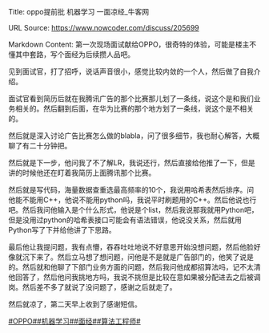 Title: oppo提前批 机器学习 一面凉经_牛客网

URL Source: https://www.nowcoder.com/discuss/205699

Markdown Content:
第一次现场面试献给OPPO，很奇特的体验，可能是楼主不懂其中套路，写个面经为后续攒人品吧。

见到面试官，打了招呼，说话声音很小，感觉比较内敛的一个人，然后做了自我介绍。

面试官看到简历后就在我腾讯广告的那个比赛那儿划了一条线，说这个是和我们业务相关的。然后翻到后面，在华为比赛的那个地方划了一条线，说这个是不相关的。

然后就是深入讨论广告比赛怎么做的blabla，问了很多细节，我也耐心解答，大概聊了有二十分钟把。

然后就是下一步，他问我了不了解LR，我说还行，然后直接给他推了一下，但是讲的时候他还在盯着我简历上面腾讯那个比赛。

然后就是写代码，海量数据查重选最高频率的10个，我说用哈希表然后排序。问他能不能用C++，他说不能用python吗，我说平时刷题用的C++。然后他说也行吧。然后我问他输入是个什么形式，他说是个list，然后我说那我就用Python吧，但是没用过python的哈希表接口可能会有语法错误，他说没关系，然后就用Python写了下并给他讲了下思路。

最后他让我提问题，我有点懵，吞吞吐吐地说不好意思开始没想问题，然后他脸好像就沉下来了。然后立马想了想问题，问他是不是就是广告部门的，他笑了说是的。然后就和他聊了下部门业务方面的问题，然后我问他成都招算法吗，记不太清他回答了，然后他问我挑地方吗，我说不挑但是比较在意如果被分配进去之后被调岗。然后差不多了就说了没问题了，感谢之后就走了。

然后就凉了，第二天早上收到了感谢短信。

[#OPPO#](https://www.nowcoder.com/enterprise/676/discussion)[#机器学习#](https://www.nowcoder.com/creation/subject/1d21b7f0279f49f9bdb350c0e103df4f)[#面经#](https://www.nowcoder.com/creation/subject/928d551be73f40db82c0ed83286c8783)[#算法工程师#](https://www.nowcoder.com/creation/subject/146d543971d045ba84b4b8a4dd573fff)
